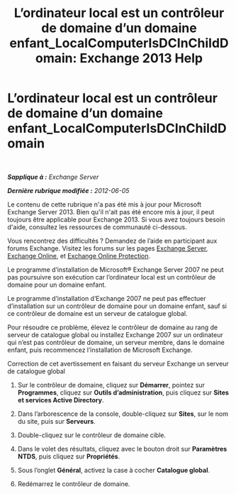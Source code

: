 ﻿---
title: 'L’ordinateur local est un contrôleur de domaine d’un domaine enfant_LocalComputerIsDCInChildDomain: Exchange 2013 Help'
TOCTitle: L’ordinateur local est un contrôleur de domaine d’un domaine enfant_LocalComputerIsDCInChildDomain
ms:assetid: 7db1dcc0-d953-41b8-b081-2a47a70950c4
ms:mtpsurl: https://technet.microsoft.com/fr-fr/library/ms.exch.setupreadiness.localcomputerisdcinchilddomain(v=EXCHG.150)
ms:contentKeyID: 50478561
ms.date: 05/23/2018
mtps_version: v=EXCHG.150
ms.translationtype: MT
---

# L’ordinateur local est un contrôleur de domaine d’un domaine enfant\_LocalComputerIsDCInChildDomain

 

_**Sapplique à :** Exchange Server_

_**Dernière rubrique modifiée :** 2012-06-05_

Le contenu de cette rubrique n'a pas été mis à jour pour Microsoft Exchange Server 2013. Bien qu'il n'ait pas été encore mis à jour, il peut toujours être applicable pour Exchange 2013. Si vous avez toujours besoin d'aide, consultez les ressources de communauté ci-dessous.

Vous rencontrez des difficultés ? Demandez de l’aide en participant aux forums Exchange. Visitez les forums sur les pages [Exchange Server](https://go.microsoft.com/fwlink/p/?linkid=60612), [Exchange Online](https://go.microsoft.com/fwlink/p/?linkid=267542), et [Exchange Online Protection](https://go.microsoft.com/fwlink/p/?linkid=285351).

Le programme d’installation de Microsoft® Exchange Server 2007 ne peut pas poursuivre son exécution car l’ordinateur local est un contrôleur de domaine pour un domaine enfant.

Le programme d’installation d’Exchange 2007 ne peut pas effectuer d’installation sur un contrôleur de domaine pour un domaine enfant, sauf si ce contrôleur de domaine est un serveur de catalogue global.

Pour résoudre ce problème, élevez le contrôleur de domaine au rang de serveur de catalogue global ou installez Exchange 2007 sur un ordinateur qui n’est pas contrôleur de domaine, un serveur membre, dans le domaine enfant, puis recommencez l’installation de Microsoft Exchange.

Correction de cet avertissement en faisant du serveur Exchange un serveur de catalogue global

1.  Sur le contrôleur de domaine, cliquez sur **Démarrer**, pointez sur **Programmes**, cliquez sur **Outils d’administration**, puis cliquez sur **Sites et services Active Directory**.

2.  Dans l’arborescence de la console, double-cliquez sur **Sites**, sur le nom du site, puis sur **Serveurs**.

3.  Double-cliquez sur le contrôleur de domaine cible.

4.  Dans le volet des résultats, cliquez avec le bouton droit sur **Paramètres NTDS**, puis cliquez sur **Propriétés**.

5.  Sous l’onglet **Général**, activez la case à cocher **Catalogue global**.

6.  Redémarrez le contrôleur de domaine.


